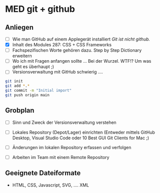 # MED git + github

## Anliegen

- [ ] Wie man GitHub auf einem Applegerät installiert
      _Git ist nicht github._
- [X] Inhalt des Modules 287: CSS + CSS Frameworks
- [ ] Fachspezifischen Worte gehören dazu. Step by Step Dictionary erweitern
- [ ] Wo ich mit Fragen anfangen sollte ... Bei der Wurzel. WTF!? Um was geht es überhaupt ;)
- [ ] Versionsverwaltung mit GitHub schwierig ....

```bash
git init
git add *.*
git commit -m "Initial import"
git push origin main
```

## Grobplan

- [ ] Sinn und Zweck der Versionsverwaltung verstehen
- [ ] Lokales Repository (Depot/Lager) einrichten (Entweder mittels GitHub Desktop, Visual Studio Code oder 10 Best GUI Git Clients for Mac ;)
- [ ] Änderungen im lokalen Repository erfassen und verfolgen
- [ ] Arbeiten im Team mit einem Remote Repository


## Geeignete Dateiformate

- HTML, CSS, Javascript, SVG, .... XML
